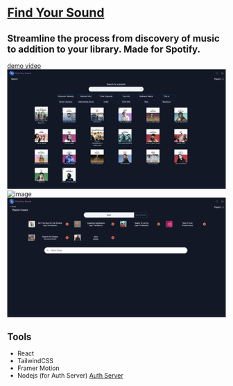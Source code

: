 # [Find Your Sound](https://findyoursound.vercel.app/)

Streamline the process from discovery of music to addition to your library. Made for Spotify.
---
[demo video](https://player.vimeo.com/video/667388858?h=1055c2e218&amp;badge=0&amp;autopause=0&amp;player_id=0&amp;app_id=58479)
![image](./demo/demo-1.png)
![image](./demo/demo-2.png)
![image](./demo/demo-3.png)

## Tools

- React
- TailwindCSS
- Framer Motion
- Nodejs (for Auth Server) [Auth Server](https://github.com/lakshya-dhariwal/spotify-auth-server)

